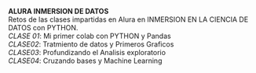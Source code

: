 **ALURA INMERSION DE DATOS** \
Retos de las clases impartidas en Alura en INMERSION EN LA CIENCIA DE  DATOS con PYTHON.\
*CLASE 01*: Mi primer colab con PYTHON y Pandas\
*CLASE02*: Tratmiento de datos y Primeros Graficos\
*CLASE03*: Profundizando el Analisis exploratorio\
*CLASE04*: Cruzando bases y Machine Learning
